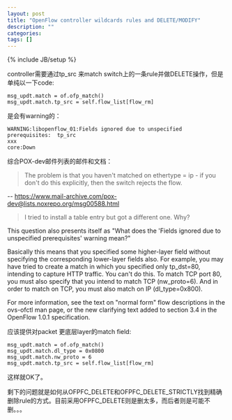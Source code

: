 ```yaml
---
layout: post
title: "OpenFlow controller wildcards rules and DELETE/MODIFY"
description: ""
categories: 
tags: []
---
```

{% include JB/setup %}

controller需要通过tp_src 来match switch上的一条rule并做DELETE操作，但是单纯以一下code:

    msg_updt.match = of.ofp_match()
    msg_updt.match.tp_src = self.flow_list[flow_rm]

是会有warning的：

	WARNING:libopenflow_01:Fields ignored due to unspecified prerequisites:  tp_src 
	xxx
	core:Down
	
综合POX-dev邮件列表的邮件和文档：

> The problem is that you haven't matched on ethertype = ip - if you don't do this explicitly, then the switch rejects the flow. 

-- <https://www.mail-archive.com/pox-dev@lists.noxrepo.org/msg00588.html>

> I tried to install a table entry but got a different one.  Why?
> 
This question also presents itself as "What does the 'Fields ignored due to unspecified prerequisites' warning mean?"

Basically this means that you specified some higher-layer field without specifying the corresponding lower-layer fields also.  For example, you may have tried to create a match in which you specified only tp_dst=80, intending to capture HTTP traffic.  You can't do this.  To match TCP port 80, you must also specify that you intend to match TCP (nw_proto=6).  And in order to match on TCP, you must also match on IP (dl_type=0x800).

For more information, see the text on "normal form" flow descriptions in the ovs-ofctl man page, or the new clarifying text added to section 3.4 in the OpenFlow 1.0.1 specification.

应该提供对packet 更底层layer的match field:
  
	msg_updt.match = of.ofp_match()
	msg_updt.match.dl_type = 0x0800
	msg_updt.match.nw_proto = 6
	msg_updt.match.tp_src = self.flow_list[flow_rm]
 
 这样就OK了。
 
剩下的问题就是如何从OFPFC_DELETE和OFPFC_DELETE_STRICTLY找到精确删除rule的方式。目前采用OFPFC_DELETE则是删太多，而后者则是可能不删。。。
